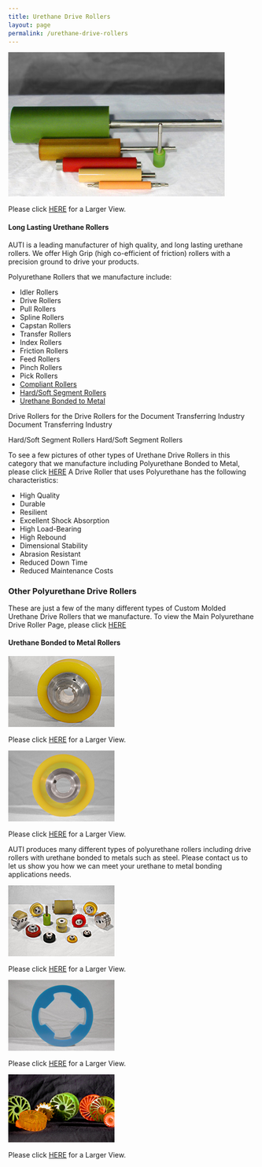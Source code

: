```yaml
---
title: Urethane Drive Rollers
layout: page
permalink: /urethane-drive-rollers
---
```


![Urethane Rollers](img/ROLLERS3_1.jpg)

Please click [HERE](img/ROLLERS6_1.jpg) for a Larger View.

#### Long Lasting Urethane Rollers

AUTI is a leading manufacturer of high quality, and long lasting urethane rollers. We offer High Grip (high co-efficient of friction) rollers with a precision ground to drive your products.

Polyurethane Rollers that we manufacture include:

- Idler Rollers
- Drive Rollers
- Pull Rollers
- Spline Rollers
- Capstan Rollers
- Transfer Rollers
- Index Rollers
- Friction Rollers
- Feed Rollers
- Pinch Rollers
- Pick Rollers
- [Compliant Rollers](compliant-rollers)
- [Hard/Soft Segment Rollers](hard-and-soft-segment-rollers)
- [Urethane Bonded to Metal](/)
  	
Drive Rollers for the
Drive Rollers for the Document Transferring Industry
Document Transferring Industry

Hard/Soft Segment Rollers
 Hard/Soft Segment Rollers

To see a few pictures of other types of Urethane Drive Rollers in this category that we manufacture including Polyurethane Bonded to Metal, please click [HERE](urethane-drive-rollers)
A Drive Roller that uses Polyurethane has the following characteristics:

- High Quality
- Durable
- Resilient
- Excellent Shock Absorption
- High Load-Bearing
- High Rebound
- Dimensional Stability
- Abrasion Resistant
- Reduced Down Time
- Reduced Maintenance Costs

### Other Polyurethane Drive Rollers

These are just a few of the many different types of Custom Molded Urethane Drive Rollers that we manufacture. To view the Main Polyurethane Drive Roller Page, please click [HERE](urethane-drive-rollers)

#### Urethane Bonded to Metal Rollers

![Urethane Bonded to Metal Roller](img/yellow_roller216x144.jpg)

Please click [HERE](img/urethane_bonded_to_metal.jpg) for a Larger View.

![Urethane Bonded to Metal Keyed Roller](img/urethane_bonded_to_metal.jpg)

Please click [HERE](img/urethane_bonded_to_metal_roller.jpg) for a Larger View.

AUTI produces many different types of polyurethane rollers including drive rollers with urethane bonded to metals such as steel. Please contact us to let us show you how we can meet your urethane to metal bonding applications needs.

![Custom Molded Urethane Rollers](img/Rollers216x144.jpg)

Please click [HERE](img/Rollers432x288.jpg) for a Larger View.

![Custom Molded Urethane Roller](img/BU3.jpg)

Please click [HERE](img/BU6.jpg) for a Larger View.

![Compliant Rollers](img/set3.jpg)

Please click [HERE](img/set6.jpg) for a Larger View.

